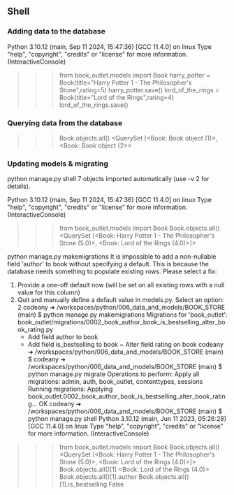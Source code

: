 ## Shell
### Adding data to the database
Python 3.10.12 (main, Sep 11 2024, 15:47:36) [GCC 11.4.0] on linux
Type "help", "copyright", "credits" or "license" for more information.
(InteractiveConsole)
>>> from book_outlet.models import Book
>>> harry_potter = Book(title="Harry Potter 1 - The Philosopher's Stone",rating=5)
>>> harry_potter.save()
>>> lord_of_the_rings = Book(title="Lord of the Rings",rating=4)
>>> lord_of_the_rings.save()
### Querying data from the database
>>> Book.objects.all()
<QuerySet [<Book: Book object (1)>, <Book: Book object (2>>

### Updating models & migrating
python manage.py shell
7 objects imported automatically (use -v 2 for details).

Python 3.10.12 (main, Sep 11 2024, 15:47:36) [GCC 11.4.0] on linux
Type "help", "copyright", "credits" or "license" for more information.
(InteractiveConsole)
>>> from book_outlet.models import Book
>>> Book.objects.all()
<QuerySet [<Book: Harry Potter 1 - The Philosopher's Stone (5.0)>, <Book: Lord of the Rings (4.0)>]>
>>> 
python manage.py makemigrations
It is impossible to add a non-nullable field 'author' to book without specifying a default. This is because the database needs something to populate existing rows.
Please select a fix:
 1) Provide a one-off default now (will be set on all existing rows with a null value for this column)
 2) Quit and manually define a default value in models.py.
Select an option: 2
codeany ➜ /workspaces/python/006_data_and_models/BOOK_STORE (main) $ python manage.py makemigrations
Migrations for 'book_outlet':
  book_outlet/migrations/0002_book_author_book_is_bestselling_alter_book_rating.py
    + Add field author to book
    + Add field is_bestselling to book
    ~ Alter field rating on book
codeany ➜ /workspaces/python/006_data_and_models/BOOK_STORE (main) $ 
codeany ➜ /workspaces/python/006_data_and_models/BOOK_STORE (main) $ python manage.py migrate
Operations to perform:
  Apply all migrations: admin, auth, book_outlet, contenttypes, sessions
Running migrations:
  Applying book_outlet.0002_book_author_book_is_bestselling_alter_book_rating... OK
codeany ➜ /workspaces/python/006_data_and_models/BOOK_STORE (main) $ python manage.py shell
Python 3.10.12 (main, Jun 11 2023, 05:26:28) [GCC 11.4.0] on linux
Type "help", "copyright", "credits" or "license" for more information.
(InteractiveConsole)
>>> from book_outlet.models import Book
>>> Book.objects.all()
<QuerySet [<Book: Harry Potter 1 - The Philosopher's Stone (5.0)>, <Book: Lord of the Rings (4.0)>]>
>>> Book.objects.all()[1]
<Book: Lord of the Rings (4.0)>
>>> Book.objects.all()[1].author
>>> Book.objects.all()[1].is_bestselling
False